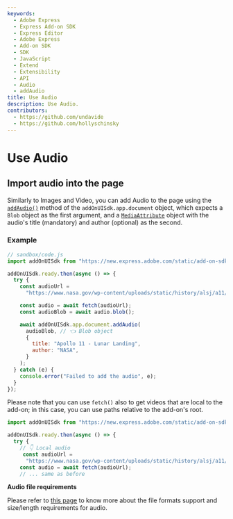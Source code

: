 ```yaml
---
keywords:
  - Adobe Express
  - Express Add-on SDK
  - Express Editor
  - Adobe Express
  - Add-on SDK
  - SDK
  - JavaScript
  - Extend
  - Extensibility
  - API
  - Audio
  - addAudio
title: Use Audio
description: Use Audio.
contributors:
  - https://github.com/undavide
  - https://github.com/hollyschinsky
---
```


# Use Audio

## Import audio into the page

Similarly to Images and Video, you can add Audio to the page using the [`addAudio()`](../../../references/addonsdk/app-document.md#addaudio) method of the `addOnUISdk.app.document` object, which expects a `Blob` object as the first argument, and a [`MediaAttribute`](../../../references/addonsdk/app-document.md#mediaattributes) object with the audio's title (mandatory) and author (optional) as the second.

### Example

```js
// sandbox/code.js
import addOnUISdk from "https://new.express.adobe.com/static/add-on-sdk/sdk.js";

addOnUISdk.ready.then(async () => {
  try {
    const audioUrl =
      "https://www.nasa.gov/wp-content/uploads/static/history/alsj/a11/a11a1021133-3114.mp3";

    const audio = await fetch(audioUrl);
    const audioBlob = await audio.blob();

    await addOnUISdk.app.document.addAudio(
      audioBlob, // 👈 Blob object
      {
        title: "Apollo 11 - Lunar Landing",
        author: "NASA",
      }
    );
  } catch (e) {
    console.error("Failed to add the audio", e);
  }
});
```

Please note that you can use `fetch()` also to get videos that are local to the add-on; in this case, you can use paths relative to the add-on's root.

```js
import addOnUISdk from "https://new.express.adobe.com/static/add-on-sdk/sdk.js";

addOnUISdk.ready.then(async () => {
  try {
    // 👇 Local audio
     const audioUrl =
      "https://www.nasa.gov/wp-content/uploads/static/history/alsj/a11/a11a1021133-3114.mp3";
    const audio = await fetch(audioUrl);
    // ... same as before
```

<InlineAlert slots="header, text" variant="info"/>

**Audio file requirements**

Please refer to [this page](https://helpx.adobe.com/au/express/create-and-edit-videos/change-file-formats/video-quick-actions-requirements.html) to know more about the file formats support and size/length requirements for audio.
